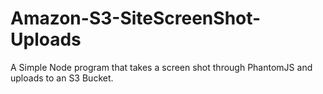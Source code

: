 # Amazon-S3-SiteScreenShot-Uploads
A Simple Node program that takes a screen shot through PhantomJS and uploads to an S3 Bucket.
